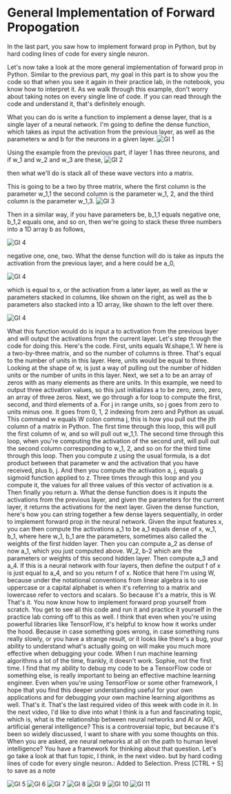 # General Implementation of Forward Propogation 

In the last part, you saw how to implement forward prop in Python, but by hard coding lines of code for every single neuron. 

Let's now take a look at the more general implementation of forward prop in Python. Similar to the previous part, my goal in this part is to show you the code so that when you see it again in their practice lab, in the notebook, you know how to interpret it. As we walk through this example, don't worry about taking notes on every single line of code. If you can read through the code and understand it, that's definitely enough. 

What you can do is write a function to implement a dense layer, that is a single layer of a neural network. I'm going to define the dense function, which takes as input the activation from the previous layer, as well as the parameters w and b for the neurons in a given layer. 
![GI 1](./../../Assets/Algorithms/NNIP/GI%20(1).png)

Using the example from the previous part, if layer 1 has three neurons, and if w_1 and w_2 and w_3 are these, 
![GI 2](./../../Assets/Algorithms/NNIP/GI%20(2).png)

then what we'll do is stack all of these wave vectors into a matrix. 

This is going to be a two by three matrix, where the first column is the parameter w_1,1 the second column is the parameter w_1, 2, and the third column is the parameter w_1,3.
![GI 3](./../../Assets/Algorithms/NNIP/GI%20(3).png)

 Then in a similar way, if you have parameters be, b_1,1 equals negative one, b_1,2 equals one, and so on, then we're going to stack these three numbers into a 1D array b as follows,
 
![GI 4](./../../Assets/Algorithms/NNIP/GI%20(4).png)

negative one, one, two. What the dense function will do is take as inputs the activation from the previous layer, and a here could be a_0,

![GI 4](./../../Assets/Algorithms/NNIP/GI%20(4).png)

which is equal to x, or the activation from a later layer, as well as the w parameters stacked in columns, like shown on the right, as well as the b parameters also stacked into a 1D array, like shown to the left over there. 

![GI 4](./../../Assets/Algorithms/NNIP/GI%20(4).png)

What this function would do is input a to activation from the previous layer and will output the activations from the current layer. Let's step through the code for doing this. Here's the code. First, units equals W.shape,1. W here is a two-by-three matrix, and so the number of columns is three. That's equal to the number of units in this layer. Here, units would be equal to three. Looking at the shape of w, is just a way of pulling out the number of hidden units or the number of units in this layer. Next, we set a to be an array of zeros with as many elements as there are units. In this example, we need to output three activation values, so this just initializes a to be zero, zero, zero, an array of three zeros. Next, we go through a for loop to compute the first, second, and third elements of a. For j in range units, so j goes from zero to units minus one. It goes from 0, 1, 2 indexing from zero and Python as usual. This command w equals W colon comma j, this is how you pull out the jth column of a matrix in Python. The first time through this loop, this will pull the first column of w, and so will pull out w_1,1. The second time through this loop, when you're computing the activation of the second unit, will pull out the second column corresponding to w_1, 2, and so on for the third time through this loop. Then you compute z using the usual formula, is a dot product between that parameter w and the activation that you have received, plus b, j. And then you compute the activation a, j, equals g sigmoid function applied to z. Three times through this loop and you compute it, the values for all three values of this vector of activation is a. Then finally you return a. What the dense function does is it inputs the activations from the previous layer, and given the parameters for the current layer, it returns the activations for the next layer. Given the dense function, here's how you can string together a few dense layers sequentially, in order to implement forward prop in the neural network. Given the input features x, you can then compute the activations a_1 to be a_1 equals dense of x, w_1, b_1, where here w_1, b_1 are the parameters, sometimes also called the weights of the first hidden layer. Then you can compute a_2 as dense of now a_1, which you just computed above. W_2, b-2 which are the parameters or weights of this second hidden layer. Then compute a_3 and a_4. If this is a neural network with four layers, then define the output f of x is just equal to a_4, and so you return f of x. Notice that here I'm using W, because under the notational conventions from linear algebra is to use uppercase or a capital alphabet is when it's referring to a matrix and lowercase refer to vectors and scalars. So because it's a matrix, this is W. That's it. You now know how to implement forward prop yourself from scratch. You get to see all this code and run it and practice it yourself in the practice lab coming off to this as well. I think that even when you're using powerful libraries like TensorFlow, it's helpful to know how it works under the hood. Because in case something goes wrong, in case something runs really slowly, or you have a strange result, or it looks like there's a bug, your ability to understand what's actually going on will make you much more effective when debugging your code. When I run machine learning algorithms a lot of the time, frankly, it doesn't work. Sophie, not the first time. I find that my ability to debug my code to be a TensorFlow code or something else, is really important to being an effective machine learning engineer. Even when you're using TensorFlow or some other framework, I hope that you find this deeper understanding useful for your own applications and for debugging your own machine learning algorithms as well. That's it. That's the last required video of this week with code in it. In the next video, I'd like to dive into what I think is a fun and fascinating topic, which is, what is the relationship between neural networks and AI or AGI, artificial general intelligence? This is a controversial topic, but because it's been so widely discussed, I want to share with you some thoughts on this. When you are asked, are neural networks at all on the path to human level intelligence? You have a framework for thinking about that question. Let's go take a look at that fun topic, I think, in the next video.
but by hard coding lines of code for every single neuron.: Added to Selection. Press [CTRL + S] to save as a note

![GI 5](./../../Assets/Algorithms/NNIP/GI%20(5).png)
![GI 6](./../../Assets/Algorithms/NNIP/GI%20(6).png)
![GI 7](./../../Assets/Algorithms/NNIP/GI%20(7).png)
![GI 8](./../../Assets/Algorithms/NNIP/GI%20(8).png)
![GI 9](./../../Assets/Algorithms/NNIP/GI%20(9).png)
![GI 10](./../../Assets/Algorithms/NNIP/GI%20(10).png)
![GI 11](./../../Assets/Algorithms/NNIP/GI%20(11).png)

​

